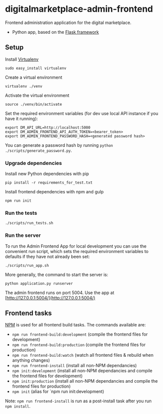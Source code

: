 # digitalmarketplace-admin-frontend

Frontend administration application for the digital marketplace.

- Python app, based on the [Flask framework](http://flask.pocoo.org/)

## Setup

Install [Virtualenv](https://virtualenv.pypa.io/en/latest/)

```
sudo easy_install virtualenv
```

Create a virtual environment

 ```
 virtualenv ./venv
 ```

 Activate the virtual environment
 ```
 source ./venv/bin/activate
 ```

Set the required environment variables (for dev use local API instance if you
have it running):
```
export DM_API_URL=http://localhost:5000
export DM_ADMIN_FRONTEND_API_AUTH_TOKEN=<bearer_token>
export DM_ADMIN_FRONTEND_PASSWORD_HASH=<generated password hash>
```
You can generate a password hash by running `python ./scripts/generate_password.py`.


### Upgrade dependencies

Install new Python dependencies with pip

```pip install -r requirements_for_test.txt```

Install frontend dependencies with npm and gulp

```
npm run init
```

### Run the tests

```
./scripts/run_tests.sh
```


### Run the server

To run the Admin Frontend App for local development you can use the convenient run
script, which sets the required environment variables to defaults if they have
not already been set:

```
./scripts/run_app.sh
```

More generally, the command to start the server is:
```
python application.py runserver
```

The admin frontend runs on port 5004. Use the app at [http://127.0.0.1:5004/](http://127.0.0.1:5004/)

## Frontend tasks

[NPM](https://www.npmjs.org/) is used for all frontend build tasks. The commands available are:

- `npm run frontend-build:development` (compile the frontend files for development)
- `npm run frontend-build:production` (compile the frontend files for production)
- `npm run frontend-build:watch` (watch all frontend files & rebuild when anything changes)
- `npm run frontend-install` (install all non-NPM dependancies)
- `npm init:development` (install all non-NPM dependancies and compile the frontend files for development)
- `npm init:production` (install all non-NPM dependancies and compile the frontend files for production)
- `npm init` (alias for `npm run init:development)

Note: `npm run frontend-install` is run as a post-install task after you run `npm install`.
